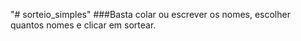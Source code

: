 "# sorteio_simples" 
###Basta colar ou escrever os nomes, escolher quantos nomes e clicar em sortear.
